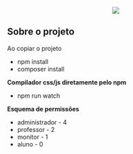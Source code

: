 <p align="center"><img style="max-width:100%;max-height: 200px;" src="https://scontent.fplu1-1.fna.fbcdn.net/v/t1.0-9/426215_3395503243833_1459338326_n.jpg?oh=a04df4b05da9035daa6c5dde331138b8&oe=59EEBAA8"></p>

## Sobre o projeto

Ao copiar o projeto
- npm install
- composer install

**Compilador css/js diretamente pelo npm**
- npm run watch

**Esquema de permissões**
- administrador - 4
- professor - 2
- monitor - 1
- aluno - 0

<!--
  Regras:
  turma
  usuarios
  contato
  monitores
  biblioteca
  portifolio
  galeria
  portifolio_alunos
  cobranca
  lista_de_presenca
  forum_da_turma
  posts_do_site
  posts_do_forum
-->
